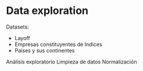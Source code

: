 # Data exploration

Datasets:

 - Layoff
 - Empresas constituyentes de Indices
 - Paises y sus continentes

 Análisis exploratorio
 Limpieza de datos 
 Normalización